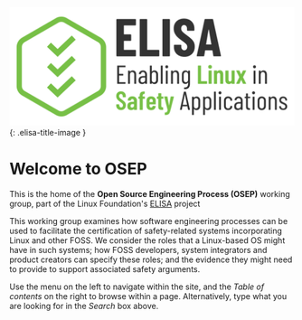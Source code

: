 ![ELISA - Enabling Linux in Safety Applications](images/elisa-horizontal-color.svg){: .elisa-title-image }

# Welcome to OSEP

This is the home of the **Open Source Engineering Process (OSEP)** working
group, part of the Linux Foundation's [ELISA](https://elisa.tech/) project

This working group examines how software engineering processes can be used to
facilitate the certification of safety-related systems incorporating Linux and
other FOSS. We consider the roles that a Linux-based OS might have in such
systems; how FOSS developers, system integrators and product creators can
specify these roles; and the evidence they might need to provide to support
associated safety arguments.

Use the menu on the left to navigate within the site, and the _Table of
contents_ on the right to browse within a page. Alternatively, type what you
are looking for in the _Search_ box above.

